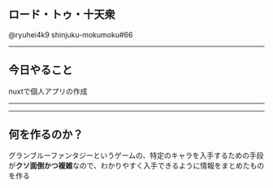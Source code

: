 ## ロード・トゥ・十天衆

@ryuhei4k9
shinjuku-mokumoku#66

---

## 今日やること
nuxtで個人アプリの作成

---


---

## 何を作るのか？

グランブルーファンタジーというゲームの、特定のキャラを入手するための手段が**クソ面倒かつ複雑**なので、わかりやすく入手できるように情報をまとめたものを作る
